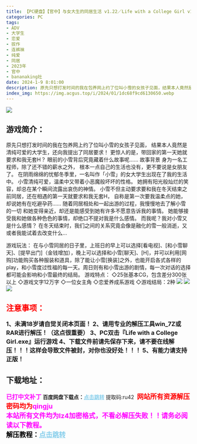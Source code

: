 ```yaml
---
title: 【PC硬盘】【官中】与女大生的同居生活 v1.22／Life with a College Girl v1.22
categories: PC
tags:
- ADV
- 大学生
- 恋爱
- 拔作
- 连裤袜
- 纯爱
- 同居
- 2023年
- 官中
- bananaking社
date: 2024-1-9 8:01:00
description: 原先只想打发时间的我在包养网上约了位叫小雪的女孩子见面，结果本人竟然是清纯可爱的大学生，还向我提出了同居要求！更惊人的是，带回家的第一天她就要求和我无套H？眼前的小雪背后究竟藏着什么故事呢……
index_img: https://img.acgus.top/i/2024/01/1dc68f9cd6130650.webp
---
```

![](https://img.acgus.top/i/2024/01/1dc68f9cd6130650.webp)
## 游戏简介：
原先只想打发时间的我在包养网上约了位叫小雪的女孩子见面，
结果本人竟然是清纯可爱的大学生，还向我提出了同居要求！
更惊人的是，带回家的第一天她就要求和我无套H？
眼前的小雪背后究竟藏着什么故事呢……
故事背景
身为一名工程师，除了还不错的薪水之外，
根本一点自己的生活也没有，更不要说是女朋友了。
在阴雨绵绵的忧郁冬季里，一名叫作「小雪」的女大学生出现在了我的生活中。
小雪清纯可爱，温柔中又带着小恶魔般坏坏的性格。
她拥有阳光般灿烂的笑容，却总在某个瞬间流露出哀伤的神情。
小雪不但主动要求要和我在冬天结束之前同居，还在相遇的第一天就要求和我无套H，
自称是第一次要我温柔点的她，却说她有在吃避孕药……
随着同居相处和一起出游的过程，我慢慢地去了解小雪的一切
和她变得亲近，却还是能感受到她有许多不愿意告诉我的事情。
她能够接受我和她做各种色色的事情，却绝口不提对我是什么感情。
而我呢？我对小雪又是什么感情？
在冬天结束时，我们之间的关系究竟会像是融化的雪一般消逝，又或者我能试着去改变什么…

游戏玩法：
在与小雪同居的日子里，上班日的早上可以选择[看电视]、[和小雪聊天]、[提早出门]（金钱增加），晚上可以选择和小雪[聊天]、[H]，并可以利用[网购]功能购买各种服装和道具，除了能让小雪[换装]之外，也能开启各式各样的play，和小雪度过性福的每一天。周日则有和小雪出游的剧情，每一次对话的选择都可能会影响和小雪最终的结局。
游戏特点：
◇25张基本CG，包含差分300张以上
◇游戏文字12万字
◇一位女主角
◇恋爱养成系游戏
◇游戏结局：2种
![](https://img.acgus.top/i/2024/01/01b71d9cfe130659.webp)
![](https://img.acgus.top/i/2024/01/5e2f84144f130656.webp)
![](https://img.acgus.top/i/2024/01/8c81f2d988130653.webp)





## <font color=#FF0000 >注意事项：</font>
<font size=3><b>1、未满18岁请自觉关闭本页面！
2、请用专业的解压工具win_7Z或RAR进行解压！（这点很重要）
3、PC双击『Life with a College Girl.exe』运行游戏
4、下载文件前请先保存下来，请不要在线解压！！！这样会导致文件被封，对你也没好处！！！
5、有能力请支持正版！</b></font>

## 下载地址：
<font color=#FF00FF size=3><b>已打中文补丁</b></font>
<b>百度网盘下载点：</b><a href="https://pan.baidu.com/s/1NEsXHmQF0FQRQGvNntSu0g?pwd=ru42" style="color: #87CEEB;"><b>点击跳转</b></a> 提取码:ru42
<a style="padding: 0" href="https://post.qingju.org/AD/"><img style="max-width:100%" src="https://img.acgus.top/i/2024/07/478f689b8021d8d499ab43d21acf137a.gif" alt=""></a>
<b><font color=#FF0000 size=4>网站所有资源解压密码均为</b></font><b><font color=#FF00FF size=4>qingju</font><font color=#FF0000 ></font></b><br><b><font color=#FF00FF size=4>本站所有文件均为lz4加密格式，不看必解压失败！！请务必阅读以下教程。</b></font><br><b><font color=#000 size=4>解压教程：</b><a href="https://post.qingju.org/tutorial/000/" style="color: #87CEEB;"><b>点击跳转</b></a>